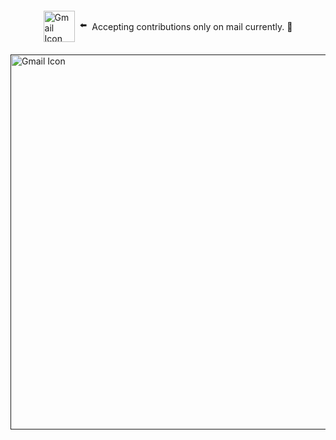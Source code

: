 <div style="display: flex; align-items: center; justify-content: center; margin-top: 20px; margin-bottom: 20px;">
  <a href="mailto:k232001@nu.edu.pk" style="display: inline-flex; align-items: center; text-decoration: none;">
    <img src="https://cdn-icons-png.flaticon.com/512/5968/5968534.png" alt="Gmail Icon" width="50" height="50">
    <span style="margin-left: 8px;">⬅️</span>
  </a>
  <span style="margin-left: 8px;">Accepting contributions only on mail currently. 🙏</span>
</div>

<a href="">
  <img src="https://cdn-useast1.kapwing.com/static/templates/knee-surgery-tomorrow-meme-template-KAI3QQ5SCkNXSKMs-regular.jpg" alt="Gmail Icon" width="1080" height="600">
</a>


